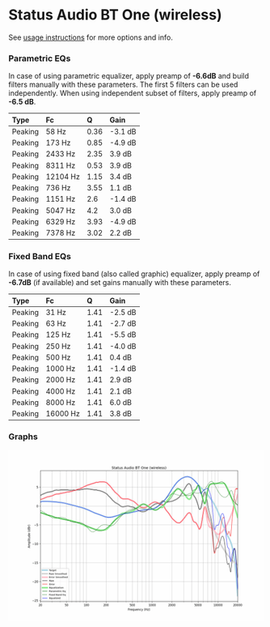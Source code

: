 # Status Audio BT One (wireless)
See [usage instructions](https://github.com/jaakkopasanen/AutoEq#usage) for more options and info.

### Parametric EQs
In case of using parametric equalizer, apply preamp of **-6.6dB** and build filters manually
with these parameters. The first 5 filters can be used independently.
When using independent subset of filters, apply preamp of **-6.5 dB**.

| Type    | Fc       |    Q | Gain    |
|:--------|:---------|:-----|:--------|
| Peaking | 58 Hz    | 0.36 | -3.1 dB |
| Peaking | 173 Hz   | 0.85 | -4.9 dB |
| Peaking | 2433 Hz  | 2.35 | 3.9 dB  |
| Peaking | 8311 Hz  | 0.53 | 3.9 dB  |
| Peaking | 12104 Hz | 1.15 | 3.4 dB  |
| Peaking | 736 Hz   | 3.55 | 1.1 dB  |
| Peaking | 1151 Hz  | 2.6  | -1.4 dB |
| Peaking | 5047 Hz  | 4.2  | 3.0 dB  |
| Peaking | 6329 Hz  | 3.93 | -4.9 dB |
| Peaking | 7378 Hz  | 3.02 | 2.2 dB  |

### Fixed Band EQs
In case of using fixed band (also called graphic) equalizer, apply preamp of **-6.7dB**
(if available) and set gains manually with these parameters.

| Type    | Fc       |    Q | Gain    |
|:--------|:---------|:-----|:--------|
| Peaking | 31 Hz    | 1.41 | -2.5 dB |
| Peaking | 63 Hz    | 1.41 | -2.7 dB |
| Peaking | 125 Hz   | 1.41 | -5.5 dB |
| Peaking | 250 Hz   | 1.41 | -4.0 dB |
| Peaking | 500 Hz   | 1.41 | 0.4 dB  |
| Peaking | 1000 Hz  | 1.41 | -1.4 dB |
| Peaking | 2000 Hz  | 1.41 | 2.9 dB  |
| Peaking | 4000 Hz  | 1.41 | 2.1 dB  |
| Peaking | 8000 Hz  | 1.41 | 6.0 dB  |
| Peaking | 16000 Hz | 1.41 | 3.8 dB  |

### Graphs
![](./Status%20Audio%20BT%20One%20(wireless).png)